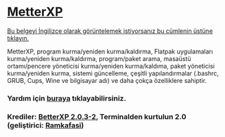 # [MetterXP](https://mukonqi.github.io/metterxp/tr/)
[Bu belgeyi İngilizce olarak görüntelemek istiyorsanız bu cümlenin üstüne tıklayın.](https://github.com/MuKonqi/metterxp/blob/main/app/README.md)

MetterXP, program kurma/yeniden kurma/kaldırma, Flatpak uygulamaları kurma/yeniden kurma/kaldırma, program/paket arama, masaüstü ortamı/pencere yöneticisi kurma/yeniden kurma/kaldıma, paket yöneticisi kurma/yeniden kurma, sistemi güncelleme, çeşitli yapılandırmalar (.bashrc, GRUB, Cups, Wine ve bilgisayar adı) ve daha çokça özelliklere sahiptir.
### Yardım için [buraya](https://mukonqi.github.io/metterxp/tr/help.html) tıklayabilirsiniz.
### Krediler: [BetterXP 2.0.3-2](https://github.com/MuKonqi/metterxp/blob/betterxp), Terminalden kurtulun 2.0 (geliştirici: [Ramkafasi](https://github.com/Ramkafasi))
